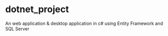 # dotnet_project
An web application &amp; desktop application in c# using Entity Framework and SQL Server
